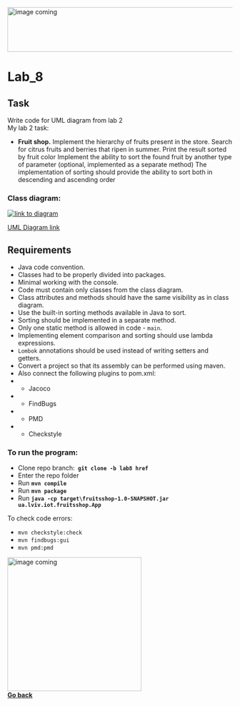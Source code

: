 <img src="https://encrypted-tbn0.gstatic.com/images?q=tbn:ANd9GcSNIpvMrNHbqDsOI3lSQCsIu-PEYa1O1weLuA&usqp=CAU" alt="image coming" width="1200" height ="100"/> <br>

# Lab_8

## Task

Write code for UML diagram from lab 2<br>
My lab 2 task:<br>

- **Fruit shop.** Implement the hierarchy of fruits present in the store. Search for citrus fruits and berries that ripen in summer. Print the result sorted by fruit color
Implement the ability to sort the found fruit by another type of parameter (optional, implemented as a separate method)
The implementation of sorting should provide the ability to sort both in descending and ascending order
### Class diagram:

<a href="https://drive.google.com/file/d/1YVd56iuDgkppQ48XoEcpEXYJo6nriDio/view?usp=sharing">
<img src="https://softlist.com.ua/upload/resize_cache/iblock/abc/219_219_140cd750bba9870f18aada2478b24840a/drawio.jpg" alt="link to diagram">
<p><figcaption> UML Diagram link </figcaption></p>
</a>

## Requirements

- Java code convention.
- Classes had to be properly divided into packages.
- Minimal working with the console.
- Code must contain only classes from the class diagram.
- Class attributes and methods should have the same visibility as in class diagram.
- Use the built-in sorting methods available in Java to sort.
- Sorting should be implemented in a separate method.
- Only one static method is allowed in code - `main`.
- Implementing element comparison and sorting should use lambda expressions.
- `Lombok` annotations should be used instead of writing setters and getters.
- Convert a project so that its assembly can be performed using maven.
- Also connect the following plugins to pom.xml:
- - Jacoco 
- - FindBugs
- - PMD
- - Checkstyle
### To run the program:

- Clone repo branch:**` git clone -b lab8 href`**
- Enter the repo folder
- Run **`mvn compile`**
- Run **`mvn package`**  
- Run **`java -cp target\fruitsshop-1.0-SNAPSHOT.jar ua.lviv.iot.fruitsshop.App`**


To check code errors:
- `mvn checkstyle:check`
- `mvn findbugs:gui`
- `mvn pmd:pmd`
<a href="https://www.youtube.com/">
<img src="https://i.pinimg.com/originals/01/c3/ec/01c3ec58275510d2668fc3944c1a87d1.png" alt="image coming" width="300" height ="300"/> <br>
<figcaption> <b> Go back </b> </figcaption>
</a>